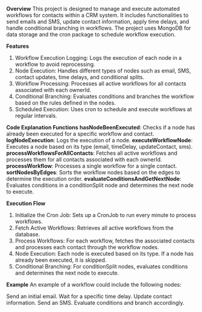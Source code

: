 **Overview**
This project is designed to manage and execute automated workflows for contacts within a CRM system. It includes functionalities to send emails and SMS, update contact information, apply time delays, and handle conditional branching in workflows. The project uses MongoDB for data storage and the cron package to schedule workflow execution.

**Features**
1. Workflow Execution Logging: Logs the execution of each node in a workflow to avoid reprocessing.
2. Node Execution: Handles different types of nodes such as email, SMS, contact updates, time delays, and conditional splits.
3. Workflow Processing: Processes all active workflows for all contacts associated with each ownerId.
4. Conditional Branching: Evaluates conditions and branches the workflow based on the rules defined in the nodes.
5. Scheduled Execution: Uses cron to schedule and execute workflows at regular intervals.


**Code Explanation Functions**
**hasNodeBeenExecuted**: Checks if a node has already been executed for a specific workflow and contact.
**logNodeExecution**: Logs the execution of a node.
**executeWorkflowNode**: Executes a node based on its type (email, timeDelay, updateContact, sms).
**processWorkflowsForAllContacts**: Fetches all active workflows and processes them for all contacts associated with each ownerId.
**processWorkflow**: Processes a single workflow for a single contact.
**sortNodesByEdges**: Sorts the workflow nodes based on the edges to determine the execution order.
**evaluateConditionsAndGetNextNode**: Evaluates conditions in a conditionSplit node and determines the next node to execute.

**Execution Flow**
1. Initialize the Cron Job: Sets up a CronJob to run every minute to process workflows.
2. Fetch Active Workflows: Retrieves all active workflows from the database.
3. Process Workflows: For each workflow, fetches the associated contacts and processes each contact through the workflow nodes.
4. Node Execution: Each node is executed based on its type. If a node has already been executed, it is skipped.
5. Conditional Branching: For conditionSplit nodes, evaluates conditions and determines the next node to execute.

**Example**
An example of a workflow could include the following nodes:

Send an initial email.
Wait for a specific time delay.
Update contact information.
Send an SMS.
Evaluate conditions and branch accordingly.
